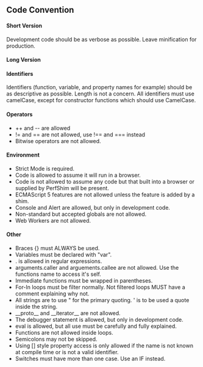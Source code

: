 ﻿## Code Convention

#### Short Version
Development code should be as verbose as possible. Leave minification for production.

#### Long Version

#### Identifiers
Identifiers (function, variable, and property names for example) should be as descriptive as possible. Length is not a concern.  All identifiers must use camelCase, except for constructor functions which should use CamelCase.

#### Operators
* ++ and -- are allowed
* != and == are not allowed, use !== and === instead
* Bitwise operators are not allowed.

#### Environment
* Strict Mode is required.
* Code is allowed to assume it will run in a browser.
* Code is not allowed to assume any code but that built into a browser or supplied by PerfShim will be present.
* ECMAScript 5 features are not allowed unless the feature is added by a shim.
* Console and Alert are allowed, but only in development code.
* Non-standard but accepted globals are not allowed.
* Web Workers are not allowed.

#### Other
* Braces {} must ALWAYS be used.
* Variables must be declared with "var".
* . is allowed in regular expressions.
* arguments.caller and arguements.callee are not allowed. Use the functions name to access it's self.
* Immediate functions must be wrapped in parentheses.
* For-In loops must be filter normally. Not filtered loops MUST have a comment explaining why not.
* All strings are to use " for the primary quoting. ' is to be used a quote inside the string.
* \_\_proto__ and \_\_iterator__ are not allowed.
* The debugger statement is allowed, but only in development code.
* eval is allowed, but all use must be carefully and fully explained.
* Functions are not allowed inside loops.
* Semicolons may not be skipped.
* Using [] style property access is only allowed if the name is not known at compile time or is not a valid identifier.
* Switches must have more than one case. Use an IF instead.